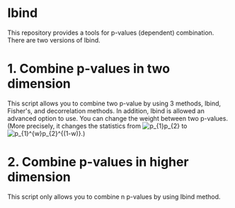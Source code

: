 # Ibind
This repository provides a tools for p-values (dependent) combination.
There are two versions of Ibind. 

# 1. Combine p-values in two dimension 
This script allows you to combine two p-value by using 3 methods, Ibind, Fisher's, and decorrelation methods.
In addition, Ibind is allowed an advanced option to use. You can change the weight between two p-values. (More precisely, it changes the statistics from <img src="https://latex.codecogs.com/svg.image?p_{1}p_{2}" title="p_{1}p_{2}" /> to <img src="https://latex.codecogs.com/svg.image?p_{1}^{w}p_{2}^{(1-w)}" title="p_{1}^{w}p_{2}^{(1-w)}" />.)

# 2. Combine p-values in higher dimension
This script only allows you to combine n p-values by using Ibind method.
